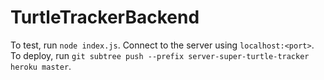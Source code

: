 # TurtleTrackerBackend

To test, run `node index.js`. Connect to the server using `localhost:<port>`.
To deploy, run `git subtree push --prefix server-super-turtle-tracker heroku master`.
